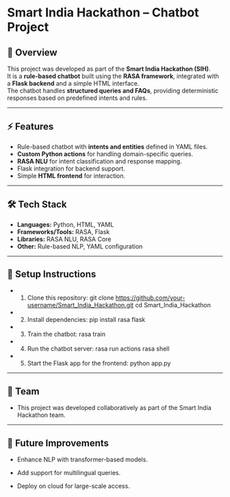 # Smart India Hackathon – Chatbot Project

## 📌 Overview
This project was developed as part of the **Smart India Hackathon (SIH)**.  
It is a **rule-based chatbot** built using the **RASA framework**, integrated with a **Flask backend** and a simple HTML interface.  
The chatbot handles **structured queries and FAQs**, providing deterministic responses based on predefined intents and rules.

---

## ⚡ Features
- Rule-based chatbot with **intents and entities** defined in YAML files.
- **Custom Python actions** for handling domain-specific queries.
- **RASA NLU** for intent classification and response mapping.
- Flask integration for backend support.
- Simple **HTML frontend** for interaction.

---

## 🛠️ Tech Stack
- **Languages:** Python, HTML, YAML  
- **Frameworks/Tools:** RASA, Flask  
- **Libraries:** RASA NLU, RASA Core  
- **Other:** Rule-based NLP, YAML configuration  

---

## 🚀 Setup Instructions
- 1. Clone this repository:
   git clone https://github.com/your-username/Smart_India_Hackathon.git
   cd Smart_India_Hackathon
- 2. Install dependencies:
    pip install rasa flask
- 3. Train the chatbot:
    rasa train
- 4. Run the chatbot server:
    rasa run actions
    rasa shell
- 5. Start the Flask app for the frontend:
    python app.py

---

## 👥 Team

- This project was developed collaboratively as part of the Smart India Hackathon team.

---

## 📌 Future Improvements

- Enhance NLP with transformer-based models.

- Add support for multilingual queries.

- Deploy on cloud for large-scale access.
